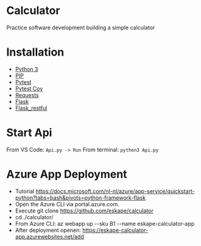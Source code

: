 # Calculator
Practice software development building a simple calculator


# Installation
* [Python 3](https://www.python.org/downloads/)
* [PIP](https://packaging.python.org/tutorials/installing-packages/)
* [Pytest](https://docs.pytest.org)
* [Pytest Cov](https://pypi.org/project/pytest-cov/)
* [Requests](https://docs.python-requests.org/en/latest/)
* [Flask](https://flask.palletsprojects.com/)
* [Flask_restful](https://github.com/flask-restful/flask-restful)

# Start Api  
From VS Code: `Api.py -> Run`
From terminal: `python3 Api.py`

# Azure App Deployment
- Tutorial https://docs.microsoft.com/nl-nl/azure/app-service/quickstart-python?tabs=bash&pivots=python-framework-flask
- Open the Azure CLI via portal.azure.com.
- Execute git clone https://github.com/eskape/calculator
- cd ./calculator/
- From Azure CLI: az webapp up --sku B1 --name eskape-calculator-app
- After deployment openen: https://eskape-calculator-app.azurewebsites.net/add